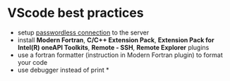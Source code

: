 # VScode best practices

- setup [passwordless connection](https://towardsdatascience.com/5-steps-setup-vs-code-for-remote-development-via-ssh-from-windows-to-linux-b9bae9e8f904) to the server
- install **Modern Fortran**, **C/C++ Extension Pack**, **Extension Pack for Intel(R) oneAPI Toolkits**, **Remote - SSH**, **Remote Explorer** plugins
-  use a fortran formatter (instruction in Modern Fortran plugin) to format your code
- use debugger instead of print *